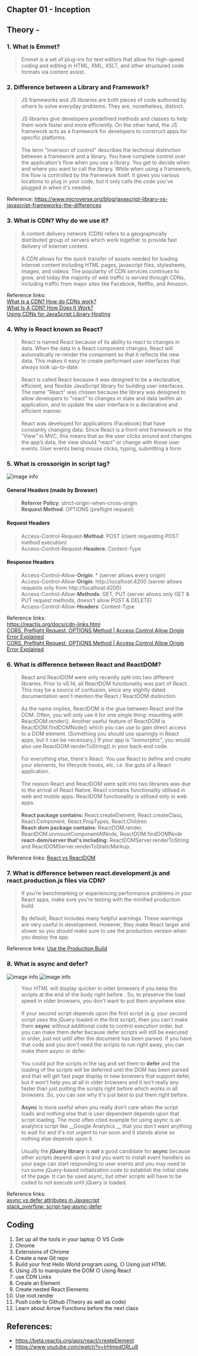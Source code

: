 ## Chapter 01 - Inception

## Theory -

### 1. What is Emmet?

> Emmet is a set of plug-ins for text editors that allow for high-speed coding and editing in HTML, XML, XSLT, and other
> structured code formats via content assist.

### 2. Difference between a Library and Framework?

> JS frameworks and JS libraries are both pieces of code authored by others to solve everyday problems. They are,
> nonetheless, distinct.<br/><br/>
> JS libraries give developers predefined methods and classes to help them work faster and more efficiently. On the
> other hand, the JS framework acts as a framework for developers to construct apps for specific platforms.<br/><br/>
> The term "inversion of control" describes the technical distinction between a framework and a library. You have
> complete control over the application's flow when you use a library. You get to decide when and where you want to call
> the library. While when using a framework, the flow is controlled by the framework itself. It gives you various
> locations to plug in your code, but it only calls the code you've plugged in when it's needed.

Reference: https://www.microverse.org/blog/javascript-library-vs-javascript-frameworks-the-differences

### 3. What is CDN? Why do we use it?

> A content delivery network (CDN) refers to a geographically distributed group of servers which work together to
> provide fast delivery of Internet content.<br/><br/>
> A CDN allows for the quick transfer of assets needed for loading Internet content including HTML pages, javascript
> files, stylesheets, images, and videos. The popularity of CDN services continues to grow, and today the majority of
> web traffic is served through CDNs, including traffic from major sites like Facebook, Netflix, and Amazon.

Reference links:<br/>
[What is a CDN? How do CDNs work?](https://www.cloudflare.com/en-in/learning/cdn/what-is-a-cdn/)<br/>
[What Is A CDN? How Does It Work?](https://youtu.be/RI9np1LWzqw)<br/>
[Using CDNs for JavaScript Library Hosting](https://youtu.be/CD68mF9WCGQ)

### 4. Why is React known as React?

> React is named React because of its ability to react to changes in data. When the data in a React component changes,
> React will automatically re-render the component so that it reflects the new data. This makes it easy to create
> performant user interfaces that always look up-to-date.<br/><br/>
> React is called React because it was designed to be a declarative, efficient, and flexible JavaScript library for
> building user interfaces.
> The name "React" was chosen because the library was designed to allow developers to "react" to changes in state and
> data \within an application, and to update the user interface in a declarative and efficient manner.<br/><br/>
> React was developed for applications (Facebook) that have constantly changing data. Since React is a front-end
> framework or the “View” in MVC, this means that as the user clicks around and changes the app’s data, the view should
> “react” or change with those user events. User events being mouse clicks, typing, submitting a form

### 5. What is crossorigin in script tag?

![image info](../assets/images/chapter_01_inception/img_5.png)

#### General Headers (made by Browser)

> __Referrer Policy__: strict-origin-when-cross-origin <br>
> __Request Method__: OPTIONS (preflight request)<br>

#### Request Headers

> Access-Control-Request-__Method__: POST (client requesting POST method execution) <br>
> Access-Control-Request-__Headers__: Content-Type <br>

#### Response Headers

> Access-Control-Allow-__Origin__: *   (server allows every origin) <br>
> Access-Control-Allow-__Origin__: http://localhost:4200 (server allows requests only from http://localhost:4200) <br>
> Access-Control-Allow-__Methods__: GET, PUT (server allows only GET & PUT request methods, doesn't allow POST &
> DELETE) <br>
> Access-Control-Allow-__Headers__: Content-Type <br>

Reference links: <br/>
https://reactjs.org/docs/cdn-links.html <br/>
[CORS, Preflight Request, OPTIONS Method | Access Control Allow Origin Error Explained](https://youtu.be/PNtFSVU-YTI)<br>
[CORS, Preflight Request, OPTIONS Method | Access Control Allow Origin Error Explained](https://www.youtube.com/watch?v=tcLW5d0KAYE&ab_channel=AkshaySaini)

### 6. What is difference between React and ReactDOM?

> React and ReactDOM were only recently split into two different libraries. Prior to v0.14, all ReactDOM functionality
> was part of React. This may be a source of confusion, since any slightly dated documentation won't mention the React /
> ReactDOM distinction.<br/><br/>
> As the name implies, ReactDOM is the glue between React and the DOM. Often, you will only use it for one single thing:
> mounting with ReactDOM.render(). Another useful feature of ReactDOM is ReactDOM.findDOMNode() which you can use to
> gain
> direct access to a DOM element. (Something you should use sparingly in React apps, but it can be necessary.) If your
> app
> is "isomorphic", you would also use ReactDOM.renderToString() in your back-end code.<br><br/>
> For everything else, there's React. You use React to define and create your elements, for lifecycle hooks, etc. i.e.
> the guts of a React application.<br><br/>
> The reason React and ReactDOM were split into two libraries was due to the arrival of React Native. React contains
> functionality utilised in web and mobile apps. ReactDOM functionality is utilised only in web apps.<br/><br/>
> __React package contains:__ React.createElement, React.createClass, React.Component, React.PropTypes,
> React.Children <br/>
> __React-dom package contains:__ ReactDOM.render, ReactDOM.unmountComponentAtNode, ReactDOM.findDOMNode <br/>
> __react-dom/server that's including:__ ReactDOMServer.renderToString and ReactDOMServer.renderToStaticMarkup.

Reference links: [React vs ReactDOM](https://stackoverflow.com/questions/34114350/react-vs-reactdom)

### 7. What is difference between react.development.js and react.production.js files via CDN?

> If you’re benchmarking or experiencing performance problems in your React apps, make sure you’re testing with the
> minified production build. <br/><br/>
> By default, React includes many helpful warnings. These warnings are very useful in development. However, they make
> React larger and slower so you should make sure to use the production version when you deploy the app.

Reference links: [Use the Production Build](https://reactjs.org/docs/optimizing-performance.html)

### 8. What is async and defer?

![image info](/assets/images/chapter_01_inception/img_6.png)
![image info](assets/images/chapter_01_inception/img_7.png)

> Your HTML will display quicker in older browsers if you keep the scripts at the end of the body right before </body>.
> So, to preserve the load speed in older browsers, you don't want to put them anywhere else.
<br/><br/>
> If your second script depends upon the first script (e.g. your second script uses the jQuery loaded in the first
> script), then you can't make them __async__ without additional code to control execution order, but you can make them
> defer
> because defer scripts will still be executed in order, just not until after the document has been parsed. If you have
> that code and you don't need the scripts to run right away, you can make them async or defer.
<br/><br/>
> You could put the scripts in the <head> tag and set them to __defer__ and the loading of the scripts will be deferred
> until the DOM has been parsed and that will get fast page display in new browsers that support defer, but it won't
> help
> you at all in older browsers and it isn't really any faster than just putting the scripts right before </body> which
> works in all browsers. So, you can see why it's just best to put them right before </body>.
<br/><br/>
> __Async__ is more useful when you really don't care when the script loads and nothing else that is user dependent
> depends
> upon that script loading. The most often cited example for using async is an analytics script like __Google Analytics
__
> that
> you don't want anything to wait for and it's not urgent to run soon and it stands alone so nothing else depends upon
> it.
<br/><br/>
> Usually the __jQuery library__ is ___not___ a good candidate for __async__ because other scripts depend upon it and
> you want to
> install event handlers so your page can start responding to user events and you may need to run some jQuery-based
> initialization code to establish the initial state of the page. It can be used async, but other scripts will have to
> be
> coded to not execute until jQuery is loaded.

Reference links: <br/>
[async vs defer attributes in Javascript](https://youtu.be/IrHmpdORLu8) <br>
[stack_overflow: script-tag-async-defer](https://stackoverflow.com/questions/10808109/script-tag-async-defer)

## Coding

1. Set up all the tools in your laptop ○ VS Code
2. Chrome
3. Extensions of Chrome
4. Create a new Git repo
5. Build your first Hello World program using, ○ Using just HTML
6. Using JS to manipulate the DOM ○ Using React
7. use CDN Links
8. Create an Element
9. Create nested React Elements
10. Use root.render
11. Push code to Github (Theory as well as code)
12. Learn about Arrow Functions before the next class

## References:

- https://beta.reactjs.org/apis/react/createElement
- https://www.youtube.com/watch?v=IrHmpdORLu8
